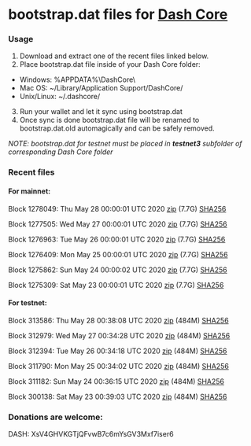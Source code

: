 # bootstrap.dat files for [Dash Core](https://github.com/dashpay/dash)

### Usage

1. Download and extract one of the recent files linked below.
2. Place bootstrap.dat file inside of your Dash Core folder:
 - Windows: %APPDATA%\DashCore\
 - Mac OS: ~/Library/Application Support/DashCore/
 - Unix/Linux: ~/.dashcore/
3. Run your wallet and let it sync using bootstrap.dat
4. Once sync is done bootstrap.dat file will be renamed to bootstrap.dat.old automagically and can be safely removed.

_NOTE: bootstrap.dat for testnet must be placed in **testnet3** subfolder of corresponding Dash Core folder_

### Recent files

#### For mainnet:

Block 1278049: Thu May 28 00:00:01 UTC 2020 [zip](https://dash-bootstrap.ams3.digitaloceanspaces.com/mainnet/2020-05-28/bootstrap.dat.zip) (7.7G) [SHA256](https://dash-bootstrap.ams3.digitaloceanspaces.com/mainnet/2020-05-28/sha256.txt)

Block 1277505: Wed May 27 00:00:01 UTC 2020 [zip](https://dash-bootstrap.ams3.digitaloceanspaces.com/mainnet/2020-05-27/bootstrap.dat.zip) (7.7G) [SHA256](https://dash-bootstrap.ams3.digitaloceanspaces.com/mainnet/2020-05-27/sha256.txt)

Block 1276963: Tue May 26 00:00:01 UTC 2020 [zip](https://dash-bootstrap.ams3.digitaloceanspaces.com/mainnet/2020-05-26/bootstrap.dat.zip) (7.7G) [SHA256](https://dash-bootstrap.ams3.digitaloceanspaces.com/mainnet/2020-05-26/sha256.txt)

Block 1276409: Mon May 25 00:00:01 UTC 2020 [zip](https://dash-bootstrap.ams3.digitaloceanspaces.com/mainnet/2020-05-25/bootstrap.dat.zip) (7.7G) [SHA256](https://dash-bootstrap.ams3.digitaloceanspaces.com/mainnet/2020-05-25/sha256.txt)

Block 1275862: Sun May 24 00:00:02 UTC 2020 [zip](https://dash-bootstrap.ams3.digitaloceanspaces.com/mainnet/2020-05-24/bootstrap.dat.zip) (7.7G) [SHA256](https://dash-bootstrap.ams3.digitaloceanspaces.com/mainnet/2020-05-24/sha256.txt)

Block 1275309: Sat May 23 00:00:01 UTC 2020 [zip](https://dash-bootstrap.ams3.digitaloceanspaces.com/mainnet/2020-05-23/bootstrap.dat.zip) (7.7G) [SHA256](https://dash-bootstrap.ams3.digitaloceanspaces.com/mainnet/2020-05-23/sha256.txt)


#### For testnet:

Block 313586: Thu May 28 00:38:08 UTC 2020 [zip](https://dash-bootstrap.ams3.digitaloceanspaces.com/testnet/2020-05-28/bootstrap.dat.zip) (484M) [SHA256](https://dash-bootstrap.ams3.digitaloceanspaces.com/testnet/2020-05-28/sha256.txt)

Block 312979: Wed May 27 00:34:28 UTC 2020 [zip](https://dash-bootstrap.ams3.digitaloceanspaces.com/testnet/2020-05-27/bootstrap.dat.zip) (484M) [SHA256](https://dash-bootstrap.ams3.digitaloceanspaces.com/testnet/2020-05-27/sha256.txt)

Block 312394: Tue May 26 00:34:18 UTC 2020 [zip](https://dash-bootstrap.ams3.digitaloceanspaces.com/testnet/2020-05-26/bootstrap.dat.zip) (484M) [SHA256](https://dash-bootstrap.ams3.digitaloceanspaces.com/testnet/2020-05-26/sha256.txt)

Block 311790: Mon May 25 00:34:02 UTC 2020 [zip](https://dash-bootstrap.ams3.digitaloceanspaces.com/testnet/2020-05-25/bootstrap.dat.zip) (484M) [SHA256](https://dash-bootstrap.ams3.digitaloceanspaces.com/testnet/2020-05-25/sha256.txt)

Block 311182: Sun May 24 00:36:15 UTC 2020 [zip](https://dash-bootstrap.ams3.digitaloceanspaces.com/testnet/2020-05-24/bootstrap.dat.zip) (484M) [SHA256](https://dash-bootstrap.ams3.digitaloceanspaces.com/testnet/2020-05-24/sha256.txt)

Block 300138: Sat May 23 00:39:03 UTC 2020 [zip](https://dash-bootstrap.ams3.digitaloceanspaces.com/testnet/2020-05-23/bootstrap.dat.zip) (484M) [SHA256](https://dash-bootstrap.ams3.digitaloceanspaces.com/testnet/2020-05-23/sha256.txt)


### Donations are welcome:

DASH: XsV4GHVKGTjQFvwB7c6mYsGV3Mxf7iser6
